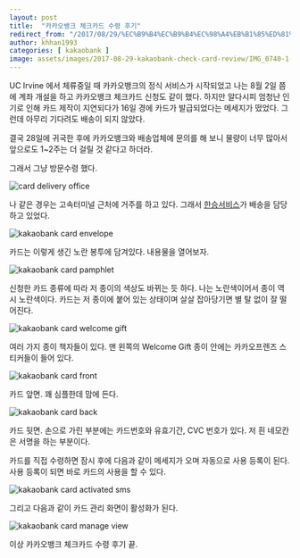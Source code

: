```yaml
---
layout: post
title:  "카카오뱅크 체크카드 수령 후기"
redirect_from: "/2017/08/29/%EC%B9%B4%EC%B9%B4%EC%98%A4%EB%B1%85%ED%81%AC-%EC%B2%B4%ED%81%AC%EC%B9%B4%EB%93%9C-%EC%88%98%EB%A0%B9-%ED%9B%84%EA%B8%B0/"
author: khhan1993
categories: [ kakaobank ]
image: assets/images/2017-08-29-kakaobank-check-card-review/IMG_0740-1-2.jpg
---
```


UC Irvine 에서 체류중일 때 카카오뱅크의 정식 서비스가 시작되었고 나는 8월 2일 쯤에 계좌 개설을 하고 카카오뱅크 체크카드 신청도 같이 했다. 하지만 알다시피 엄청난 인기로 인해 카드 제작이 지연되다가 16일 경에 카드가 발급되었다는 메세지가 떴었다. 그런데 아무리 기다려도 배송이 되지 않았다.

결국 28일에 귀국한 후에 카카오뱅크와 배송업체에 문의를 해 보니 물량이 너무 많아서 앞으로도 1~2주는 더 걸릴 것 같다고 하더라.

그래서 그냥 방문수령 했다.

![card delivery office](/assets/images/2017-08-29-kakaobank-check-card-review/IMG_0737.jpg)

나 같은 경우는 고속터미널 근처에 거주를 하고 있다. 그래서 [한승서비스](http://www.hsservice.co.kr/)가 배송을 담당하고 있었다.

![kakaobank card envelope](/assets/images/2017-08-29-kakaobank-check-card-review/IMG_0736.jpg)

카드는 이렇게 생긴 노란 봉투에 담겨있다. 내용물을 열어보자.

![kakaobank card pamphlet](/assets/images/2017-08-29-kakaobank-check-card-review/IMG_0738-1.jpg)

신청한 카드 종류에 따라 저 종이의 색상도 바뀌는 듯 하다. 나는 노란색이어서 종이 역시 노란색이다. 카드는 저 종이에 붙어 있는 상태이며 살살 잡아당기면 별 탈 없이 잘 떨어진다.

![kakaobank card welcome gift](/assets/images/2017-08-29-kakaobank-check-card-review/IMG_0739-1.jpg)

여러 가지 종이 책자들이 있다. 맨 왼쪽의 Welcome Gift 종이 안에는 카카오프렌즈 스티커들이 들어 있다.

![kakaobank card front](/assets/images/2017-08-29-kakaobank-check-card-review/IMG_0740-1.jpg)

카드 앞면. 꽤 심플한데 맘에 든다.

![kakaobank card back](/assets/images/2017-08-29-kakaobank-check-card-review/IMG_0741.jpg)

카드 뒷면. 손으로 가린 부분에는 카드번호와 유효기간, CVC 번호가 있다. 저 흰 네모칸은 서명을 하는 부분이다.

카드를 직접 수령하면 잠시 후에 다음과 같이 메세지가 오며 자동으로 사용 등록이 된다. 사용 등록이 되면 바로 카드의 사용을 할 수 있다.

![kakaobank card activated sms](/assets/images/2017-08-29-kakaobank-check-card-review/IMG_0742.png)

그리고 다음과 같이 카드 관리 화면이 활성화가 된다.

![kakaobank card manage view](/assets/images/2017-08-29-kakaobank-check-card-review/IMG_0743.png)

이상 카카오뱅크 체크카드 수령 후기 끝.